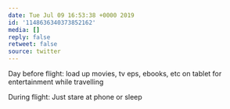 ```yaml
---
date: Tue Jul 09 16:53:38 +0000 2019
id: '1148636340373852162'
media: []
reply: false
retweet: false
source: twitter
---
```


Day before flight: load up movies, tv eps, ebooks, etc on tablet for entertainment while travelling

During flight: Just stare at phone or sleep